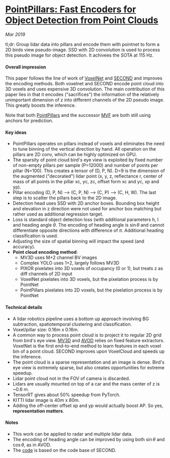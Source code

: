 # [PointPillars: Fast Encoders for Object Detection from Point Clouds](https://arxiv.org/abs/1812.05784)

_Mar 2019_

tl;dr: Group lidar data into pillars and encode them with pointnet to form a 2D birds view pseudo-image. SSD with 2D convolution is used to process this pseudo image for object detection. It achivees the SOTA at 115 Hz.

#### Overall impression
This paper follows the line of work of [VoxelNet](voxelnet.md) and [SECOND](second.md) and improves the encoding methods. Both voxelnet and SECOND encode point cloud into 3D voxels and uses expensive 3D convolution. The main contribution of this paper lies in that it encodes ("sacrifices") the information of the relatively unimportant dimension of z into different channels of the 2D pseudo image. This greatly boosts the inference.

Note that both [PointPillars](point_pillars.md) and the successor [MVF](mvf.md) are both still using anchors for prediction.

#### Key ideas
- PointPillars operates on pillars instead of voxels and eliminates the need to tune binning of the vertical direction by hand. All operation on the pillars are 2D conv, which can be highly optimized on GPU.
- The sparsity of point cloud bird's eye view is exploited by fixed number of non-empty pillars per sample (P=12000) and number of points per pillar (N=100). This creates a tensor of (D, P, N). D=9 is the dimension of the augmented ("decorated") lidar point (x, y, z, reflectance r, center of mass of all points in the pillar xc, yc, zc, offset form xc and yc, xp and yp).
- Pillar encoding (D, P, N) --> (C, P, N) --> (C, P) --> (C, H, W). The last step is to scatter the pillars back to the 2D image. 
- Detection head uses SSD with 2D anchor boxes. Bounding box height and elevation in z direction were not used for anchor box matching but rather used as additional regression target. 
- Loss is standard object detection loss (with additional parameters h, l and heading angle $\theta$. The encoding of heading angle is $\sin\theta$ and cannot differentiate opposite directions with difference of $\pi$. Additional heading classification is used.
- Adjusting the size of spatial binning will impact the speed (and accuracy).
- **Point cloud encoding method**:
	- MV3D uses M+2 channel BV images
	- Complex YOLO uses 1+2, largely follows MV3D
	- PIXOR pixelates into 3D voxels of occupancy (0 or 1), but treats z as diff channels of 2D input
	- VoxelNet pixelates into 3D voxels, but the pixelation process is by PointNet
	- PointPillars pixelates into 2D voxels, but the pixelation process is by PointNet

#### Technical details
- A lidar robotics pipeline uses a bottom up approach involving BG subtraction, spatiotemporal clustering and classification.
- Voxel/pillar size: 0.16m x 0.16m.
- A common way to process point cloud is to project it to regular 2D grid from bird's eye view. [MV3D](mv3d.md) and [AVOD](avod.md) relies on fixed feature extractors. VoxelNet is the first end-to-end method to learn features in each voxel bin of a point cloud. SECOND improves upon VoxelCloud and speeds up the inference. 
- The point cloud is a sparse representation and an image is dense. Bird's eye view is extremely sparse, but also creates opportunities for extreme speedup.
- Lidar point cloud not in the FOV of camera is discarded.
- Lidars are usually mounted on top of a car and the mass center of z is ~0.6 m.
- TensorRT gives about 50% speedup from PyTorch.
- KITTI lidar image is 40m x 80m.
- Adding the off-center offset xp and yp would actually boost AP. So yes, **representation matters**.

 
#### Notes
- This work can be applied to radar and multiple lidar data.
- The encoding of heading angle can be improved by using both $\sin\theta$ and $\cos\theta$, as in AVOD.
- The [code](https://github.com/nutonomy/second.pytorch) is based on the code base of SECOND. 
